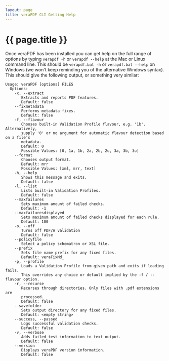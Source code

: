 ```yaml
---
layout: page
title: veraPDF CLI Getting Help
---
```


{{ page.title }}
================
Once veraPDF has been installed you can get help on the full range of options by
typing `verapdf -h` or `verapdf --help` at the Mac or Linux command line. This
should be `verapdf.bat -h` or `verapdf.bat --help` on Windows (we won't keep
reminding you of the alternative Windows syntax). This should give the following
output, or something very similar:

    Usage: veraPDF [options] FILES
      Options:
        -x, --extract
           Extracts and reports PDF features.
           Default: false
        --fixmetadata
           Performs metadata fixes.
           Default: false
        -f, --flavour
           Chooses built-in Validation Profile flavour, e.g. '1b'. Alternatively,
           supply '0' or no argument for automatic flavour detection based on a file's
           metadata.
           Default: 0
           Possible Values: [0, 1a, 1b, 2a, 2b, 2u, 3a, 3b, 3u]
        --format
           Chooses output format.
           Default: mrr
           Possible Values: [xml, mrr, text]
        -h, --help
           Shows this message and exits.
           Default: false
        -l, --list
           Lists built-in Validation Profiles.
           Default: false
        --maxfailures
           Sets maximum amount of failed checks.
           Default: -1
        --maxfailuresdisplayed
           Sets maximum amount of failed checks displayed for each rule.
           Default: 100
        -o, --off
           Turns off PDF/A validation
           Default: false
        --policyfile
           Select a policy schematron or XSL file.
        --prefix
           Sets file name prefix for any fixed files.
           Default: veraFixMd_
        -p, --profile
           Loads a Validation Profile from given path and exits if loading fails.
           This overrides any choice or default implied by the -f / --flavour option.
        -r, --recurse
           Recurses through directories. Only files with .pdf extensions are
           processed.
           Default: false
        --savefolder
           Sets output directory for any fixed files.
           Default: <empty string>
        --success, --passed
           Logs successful validation checks.
           Default: false
        -v, --verbose
           Adds failed test information to text output.
           Default: false
        --version
           Displays veraPDF version information.
           Default: false

